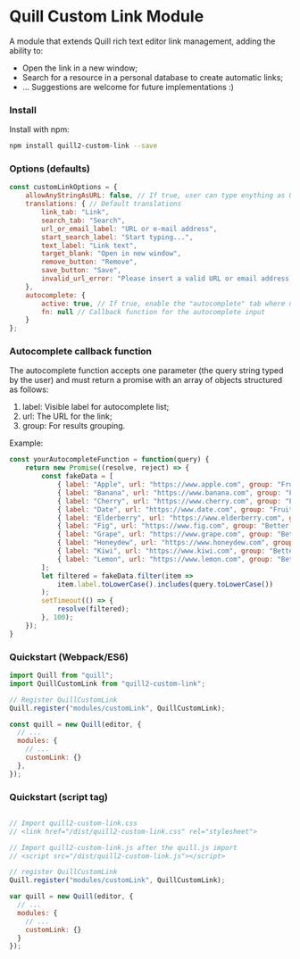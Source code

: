 # Quill Custom Link Module

A module that extends Quill rich text editor link management, adding the ability to:

- Open the link in a new window;
- Search for a resource in a personal database to create automatic links;
- … Suggestions are welcome for future implementations :)


### Install

Install with npm:

```bash
npm install quill2-custom-link --save
```


### Options (defaults)

```javascript
const customLinkOptions = {
	allowAnyStringAsURL: false, // If true, user can type enything as URL
	translations: { // Default translations
		link_tab: "Link",
		search_tab: "Search",
		url_or_email_label: "URL or e-mail address",
		start_search_label: "Start typing...",
		text_label: "Link text",
		target_blank: "Open in new window",
		remove_button: "Remove",
		save_button: "Save",
		invalid_url_error: "Please insert a valid URL or email address."
	},
	autocomplete: {
		active: true, // If true, enable the "autocomplete" tab where user can type and search
		fn: null // Callback function for the autocomplete input
	}
};
```


### Autocomplete callback function

The autocomplete function accepts one parameter (the query string typed by the user) and must return a promise with an array of objects structured as follows:
1. label: Visible label for autocomplete list;
2. url: The URL for the link;
3. group: For results grouping.

Example:
```javascript
const yourAutocompleteFunction = function(query) {
	return new Promise((resolve, reject) => {
		const fakeData = [
			{ label: "Apple", url: "https://www.apple.com", group: "Fruits" },
			{ label: "Banana", url: "https://www.banana.com", group: "Fruits" },
			{ label: "Cherry", url: "https://www.cherry.com", group: "Fruits" },
			{ label: "Date", url: "https://www.date.com", group: "Fruits" },
			{ label: "Elderberry", url: "https://www.elderberry.com", group: "Fruits" },
			{ label: "Fig", url: "https://www.fig.com", group: "Better fruits" },
			{ label: "Grape", url: "https://www.grape.com", group: "Better fruits" },
			{ label: "Honeydew", url: "https://www.honeydew.com", group: "Better fruits" },
			{ label: "Kiwi", url: "https://www.kiwi.com", group: "Better fruits" },
			{ label: "Lemon", url: "https://www.lemon.com", group: "Better fruits" }
		];
		let filtered = fakeData.filter(item => 
			item.label.toLowerCase().includes(query.toLowerCase())
		);
		setTimeout(() => {
			resolve(filtered);
		}, 100);
	});
}
```


### Quickstart (Webpack/ES6)

```javascript
import Quill from "quill";
import QuillCustomLink from "quill2-custom-link";

// Register QuillCustomLink
Quill.register("modules/customLink", QuillCustomLink);

const quill = new Quill(editor, {
  // ...
  modules: {
    // ...
    customLink: {}
  },
});
```


### Quickstart (script tag)

```javascript

// Import quill2-custom-link.css
// <link href="/dist/quill2-custom-link.css" rel="stylesheet">

// Import quill2-custom-link.js after the quill.js import
// <script src="/dist/quill2-custom-link.js"></script>

// register QuillCustomLink
Quill.register("modules/customLink", QuillCustomLink);

var quill = new Quill(editor, {
  // ...
  modules: {
    // ...
    customLink: {}
  }
});
```
